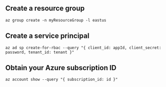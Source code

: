 

## Create a resource group 
```
az group create -n myResourceGroup -l eastus 
```

## Create a service principal 
```
az ad sp create-for-rbac --query "{ client_id: appId, client_secret: password, tenant_id: tenant }" 
```

## Obtain your Azure subscription ID
```
az account show --query "{ subscription_id: id }"
```
